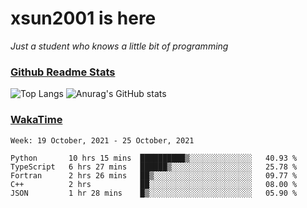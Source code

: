 # xsun2001 is here

*Just a student who knows a little bit of programming*

### [Github Readme Stats](https://github.com/anuraghazra/github-readme-stats)

![Top Langs](https://github-readme-stats.vercel.app/api/top-langs/?username=xsun2001&layout=compact&theme=radical) ![Anurag's GitHub stats](https://github-readme-stats.vercel.app/api?username=xsun2001&show_icons=true&theme=radical)

### [WakaTime](https://wakatime.com)

<!--START_SECTION:waka-->
```text
Week: 19 October, 2021 - 25 October, 2021

Python       10 hrs 15 mins  ██████████▒░░░░░░░░░░░░░░   40.93 % 
TypeScript   6 hrs 27 mins   ██████▒░░░░░░░░░░░░░░░░░░   25.78 % 
Fortran      2 hrs 26 mins   ██▒░░░░░░░░░░░░░░░░░░░░░░   09.77 % 
C++          2 hrs           ██░░░░░░░░░░░░░░░░░░░░░░░   08.00 % 
JSON         1 hr 28 mins    █▒░░░░░░░░░░░░░░░░░░░░░░░   05.90 % 
```
<!--END_SECTION:waka-->
